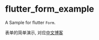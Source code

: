 # flutter_form_example

A Sample for flutter `Form`.

表单的简单演示, 对应[中文博客](https://www.kikt.top/posts/flutter/form/form1/)
